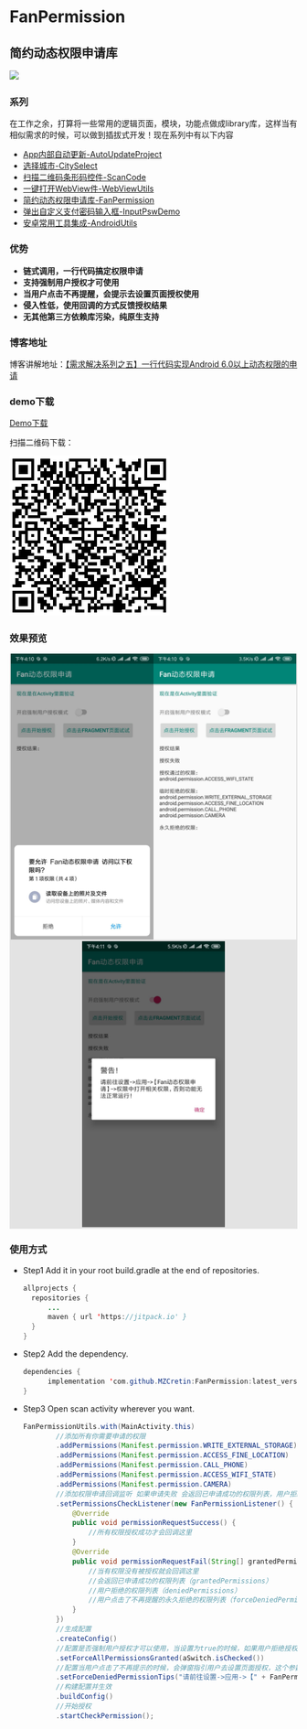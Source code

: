 # **FanPermission**

## 简约动态权限申请库

[![](https://jitpack.io/v/MZCretin/FanPermission.svg)](https://jitpack.io/#MZCretin/FanPermission)

### 系列

在工作之余，打算将一些常用的逻辑页面，模块，功能点做成library库，这样当有相似需求的时候，可以做到插拔式开发！现在系列中有以下内容

+ [App内部自动更新-AutoUpdateProject](https://github.com/MZCretin/AutoUpdateProject)
+ [选择城市-CitySelect](https://github.com/MZCretin/CitySelect)
+ [扫描二维码条形码控件-ScanCode](https://github.com/MZCretin/ScanCode)
+ [一键打开WebView件-WebViewUtils](https://github.com/MZCretin/WebViewUtils)
+ [简约动态权限申请库-FanPermission](https://github.com/MZCretin/FanPermission)
+ [弹出自定义支付密码输入框-InputPswDemo](https://github.com/MZCretin/InputPswDemo)
+ [安卓常用工具集成-AndroidUtils](https://github.com/MZCretin/AndroidUtilsProject)

### 优势

+ **链式调用，一行代码搞定权限申请**
+ **支持强制用户授权才可使用**
+ **当用户点击不再提醒，会提示去设置页面授权使用**
+ **侵入性低，使用回调的方式反馈授权结果**
+ **无其他第三方依赖库污染，纯原生支持**

### 博客地址

博客讲解地址：[【需求解决系列之五】一行代码实现Android 6.0以上动态权限的申请](https://juejin.im/post/5dccd011e51d45108876f3b6)

### demo下载

[Demo下载](https://raw.githubusercontent.com/MZCretin/FanPermission/master/pic/demo.apk)

扫描二维码下载：

<img src="./pic/erweima.png"/>

### 效果预览

<div style="background:#e3e3e3; color:#FFF" align=center ><img width="250" height="500" src="./pic/111.jpg"/><img width="250" height="500" src="./pic/222.jpg"/><img width="250" height="500" src="./pic/333.jpg"/></div>

### 使用方式

+ Step1 Add it in your root build.gradle at the end of repositories.

  ```java
  allprojects {
  	repositories {
  		...
  		maven { url 'https://jitpack.io' }
  	}
  }
  ```

+ Step2 Add the dependency.

  ```java
  dependencies {
  		implementation 'com.github.MZCretin:FanPermission:latest_version'
  }
  ```

+ Step3 Open scan activity wherever you want.
  ```java
  FanPermissionUtils.with(MainActivity.this)
          //添加所有你需要申请的权限
          .addPermissions(Manifest.permission.WRITE_EXTERNAL_STORAGE)
          .addPermissions(Manifest.permission.ACCESS_FINE_LOCATION)
          .addPermissions(Manifest.permission.CALL_PHONE)
          .addPermissions(Manifest.permission.ACCESS_WIFI_STATE)
          .addPermissions(Manifest.permission.CAMERA)
          //添加权限申请回调监听 如果申请失败 会返回已申请成功的权限列表，用户拒绝的权限列表和用户点击了不再提醒的永久拒绝的权限列表
          .setPermissionsCheckListener(new FanPermissionListener() {
              @Override
              public void permissionRequestSuccess() {
                  //所有权限授权成功才会回调这里
              }
              @Override
              public void permissionRequestFail(String[] grantedPermissions, String[] deniedPermissions, String[] forceDeniedPermissions) {
                  //当有权限没有被授权就会回调这里
                  //会返回已申请成功的权限列表（grantedPermissions）
                  //用户拒绝的权限列表（deniedPermissions）
                  //用户点击了不再提醒的永久拒绝的权限列表（forceDeniedPermissions）
              }
          })
          //生成配置
          .createConfig()
          //配置是否强制用户授权才可以使用，当设置为true的时候，如果用户拒绝授权，会一直弹出授权框让用户授权
          .setForceAllPermissionsGranted(aSwitch.isChecked())
          //配置当用户点击了不再提示的时候，会弹窗指引用户去设置页面授权，这个参数是弹窗里面的提示内容
          .setForceDeniedPermissionTips("请前往设置->应用->【" + FanPermissionUtils.getAppName(MainActivity.this) + "】->权限中打开相关权限，否则功能无法正常运行！")
          //构建配置并生效
          .buildConfig()
          //开始授权
          .startCheckPermission();
  ```
